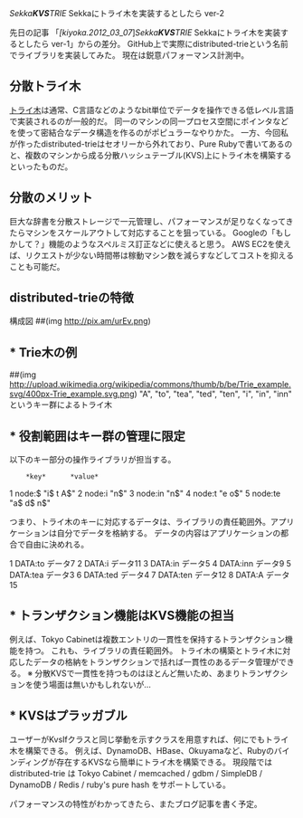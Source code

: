 *Sekka**KVS**TRIE* Sekkaにトライ木を実装するとしたら ver-2

先日の記事 「*[kiyoka.2012_03_07*]*Sekka**KVS**TRIE* Sekkaにトライ木を実装するとしたら ver-1」からの差分。
GitHub上で実際にdistributed-trieという名前でライブラリを実装してみた。
現在は鋭意パフォーマンス計測中。

## 分散トライ木
[トライ木](http://ja.wikipedia.org/wiki/トライ木)は通常、C言語などのようなbit単位でデータを操作できる低レベル言語で実装されるのが一般的だ。
同一のマシンの同一プロセス空間にポインタなどを使って密結合なデータ構造を作るのがポピュラーなやりかた。
一方、今回私が作ったdistributed-trieはセオリーから外れており、Pure Rubyで書いてあるのと、複数のマシンから成る分散ハッシュテーブル(KVS)上にトライ木を構築するといったものだ。

## 分散のメリット
巨大な辞書を分散ストレージで一元管理し、パフォーマンスが足りなくなってきたらマシンをスケールアウトして対応することを狙っている。
Googleの「もしかして？」機能のようなスペルミス訂正などに使えると思う。
AWS EC2を使えば、リクエストが少ない時間帯は稼動マシン数を減らすなどしてコストを抑えることも可能だ。

## distributed-trieの特徴
 構成図
 ##(img http://pix.am/urEv.png)

## * Trie木の例
 ##(img http://upload.wikimedia.org/wikipedia/commons/thumb/b/be/Trie_example.svg/400px-Trie_example.svg.png)
"A", "to", "tea", "ted", "ten", "i", "in", "inn" というキー群によるトライ木

## * 役割範囲はキー群の管理に限定

以下のキー部分の操作ライブラリが担当する。

        *key*      *value*
   1   node:$     "i$ t A$"
   2   node:i     "n$"
   3   node:in    "n$"
   4   node:t     "e o$"
   5   node:te    "a$ d$ n$"

つまり、トライ木のキーに対応するデータは、ライブラリの責任範囲外。アプリケーションは自分でデータを格納する。
データの内容はアプリケーションの都合で自由に決めれる。

   1   DATA:to    データ7
   2   DATA:i     データ11
   3   DATA:in    データ5
   4   DATA:inn   データ9
   5   DATA:tea   データ3
   6   DATA:ted   データ4
   7   DATA:ten   データ12
   8   DATA:A     データ15

## * トランザクション機能はKVS機能の担当
例えば、Tokyo Cabinetは複数エントリの一貫性を保持するトランザクション機能を持つ。
これも、ライブラリの責任範囲外。
トライ木の構築とトライ木に対応したデータの格納をトランザクションで括れば一貫性のあるデータ管理ができる。
※ 分散KVSで一貫性を持つものはほとんど無いため、あまりトランザクションを使う場面は無いかもしれないが…

## * KVSはプラッガブル
ユーザーがKvsIfクラスと同じ挙動を示すクラスを用意すれば、何にでもトライ木を構築できる。
例えば、DynamoDB、HBase、Okuyamaなど、Rubyのバインディングが存在するKVSなら簡単にトライ木を構築できる。
現段階では distributed-trie は Tokyo Cabinet / memcached / gdbm / SimpleDB / DynamoDB / Redis / ruby's pure hash をサポートしている。

パフォーマンスの特性がわかってきたら、またブログ記事を書く予定。

